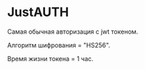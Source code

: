 # JustAUTH

Самая обычная авторизация с jwt токеном.

Алгоритм шифрования = "HS256".

Время жизни токена = 1 час.
